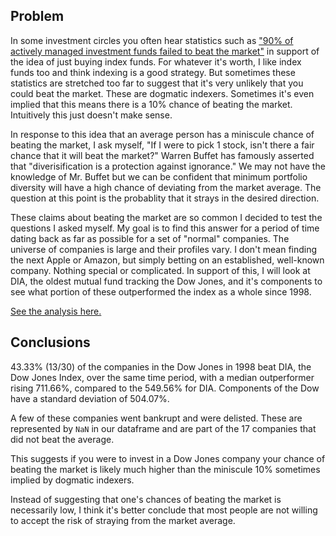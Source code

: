 ## Problem

In some investment circles you often hear statistics such as ["90% of actively managed investment funds failed to beat the market"](https://www.businessinsider.com/personal-finance/investment-pros-cant-beat-the-stock-market-2020-7)
in support of the idea of just buying index funds. For whatever it's worth, I like index funds too and think indexing is a good strategy. But sometimes these statistics are stretched too far to suggest that it's very unlikely that you could beat the market. These are dogmatic indexers. Sometimes it's even implied that this means there is a 10% chance of beating the market. Intuitively this just doesn't make sense.

In response to this idea that an average person has a miniscule chance of beating the market, I ask myself, "If I were to pick 1 stock, isn't there a fair chance that it will beat the market?" Warren Buffet has famously asserted that "diverisification is a protection against ignorance." We may not have the knowledge of Mr. Buffet but we can be confident that minimum portfolio diversity will have a high chance of deviating from the market average. The question at this point is the probablity that it strays in the desired direction.

These claims about beating the market are so common I decided to test the questions I asked myself. My goal is to find this answer for a period of time dating back as far as possible for a set of "normal" companies. The universe of companies is large and their profiles vary. I don't mean finding the next Apple or Amazon, but simply betting on an established, well-known company. Nothing special or complicated. In support of this, I will look at DIA, the oldest mutual fund tracking the Dow Jones, and it's components to see what portion of these outperformed the index as a whole since 1998.

[See the analysis here.](analysis.ipynb)

## Conclusions

43.33% (13/30) of the companies in the Dow Jones in 1998 beat DIA, the Dow Jones Index, over the same time period, with a median outperformer rising 711.66%, compared to the 549.56% for DIA. Components of the Dow have a standard deviation of 504.07%.

A few of these companies went bankrupt and were delisted. These are represented by `NaN` in our dataframe and are part of the 17 companies that did not beat the average.

This suggests if you were to invest in a Dow Jones company your chance of beating the market is likely much higher than the miniscule 10% sometimes implied by dogmatic indexers.

Instead of suggesting that one's chances of beating the market is necessarily low, I think it's better conclude that most people are not willing to accept the risk of straying from the market average.
